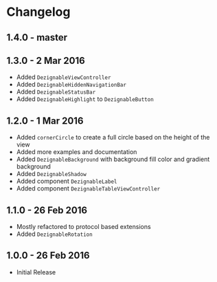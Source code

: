 # Changelog

## 1.4.0 - master

## 1.3.0 - 2 Mar 2016
- Added `DezignableViewController`
- Added `DezignableHiddenNavigationBar`
- Added `DezignableStatusBar`
- Added `DezignableHighlight` to `DezignableButton`

## 1.2.0 - 1 Mar 2016
- Added `cornerCircle` to create a full circle based on the height of the view
- Added more examples and documentation
- Added `DezignableBackground` with background fill color and gradient background
- Added `DezignableShadow`
- Added component `DezignableLabel`
- Added component `DezignableTableViewController`

## 1.1.0 - 26 Feb 2016
- Mostly refactored to protocol based extensions
- Added `DezignableRotation`

## 1.0.0 - 26 Feb 2016
- Initial Release

